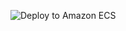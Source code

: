 ![Deploy to Amazon ECS](https://github.com/Bukharovsi/enterprise_dev_course/workflows/Deploy%20to%20Amazon%20ECS/badge.svg)